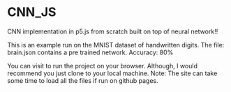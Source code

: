 # CNN_JS
CNN implementation in p5.js from scratch built on top of neural network!!

This is an example run on the MNIST dataset of handwritten digits.
The file: brain.json contains a pre trained network. Accuracy: 80%

You can visit to run the project on your browser. Although, I would recommend you just clone to your local machine.
Note: The site can take some time to load all the files if run on github pages.
